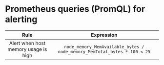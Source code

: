 # Prometheus queries (PromQL) for alerting

|Rule|Expression|
|:-:|:-:|
|Alert when host memory usage is high|`node_memory_MemAvailable_bytes / node_memory_MemTotal_bytes * 100 < 25`|